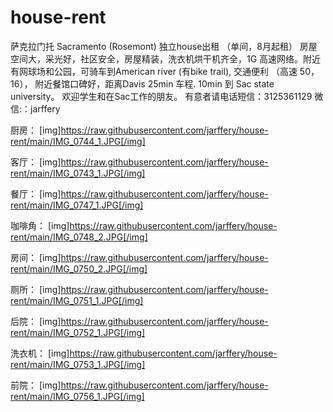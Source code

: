 # house-rent
萨克拉门托 Sacramento (Rosemont)  独立house出租 （单间，8月起租）
房屋空间大，采光好，社区安全，房屋精装，洗衣机烘干机齐全，1G 高速网络。附近有网球场和公园，可骑车到American river (有bike trail), 交通便利 （高速 50， 16）， 附近餐馆口碑好，距离Davis 25min 车程. 10min 到 Sac state university。
欢迎学生和在Sac工作的朋友。
有意者请电话短信：3125361129
微信:：jarffery

厨房：
[img]https://raw.githubusercontent.com/jarffery/house-rent/main/IMG_0744_1.JPG[/img]

客厅：
[img]https://raw.githubusercontent.com/jarffery/house-rent/main/IMG_0743_1.JPG[/img]

餐厅：
[img]https://raw.githubusercontent.com/jarffery/house-rent/main/IMG_0747_1.JPG[/img]

咖啡角：
[img]https://raw.githubusercontent.com/jarffery/house-rent/main/IMG_0748_2.JPG[/img]

房间：
[img]https://raw.githubusercontent.com/jarffery/house-rent/main/IMG_0750_2.JPG[/img]

厕所：
[img]https://raw.githubusercontent.com/jarffery/house-rent/main/IMG_0751_1.JPG[/img]

后院：
[img]https://raw.githubusercontent.com/jarffery/house-rent/main/IMG_0752_1.JPG[/img]

洗衣机：
[img]https://raw.githubusercontent.com/jarffery/house-rent/main/IMG_0753_1.JPG[/img]

前院：
[img]https://raw.githubusercontent.com/jarffery/house-rent/main/IMG_0756_1.JPG[/img]

